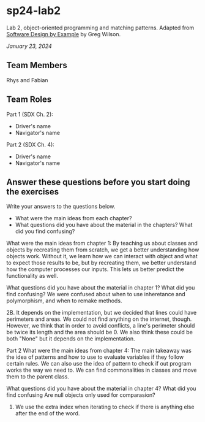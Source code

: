 # sp24-lab2
Lab 2, object-oriented programming and matching patterns. Adapted from [Software Design by Example](https://third-bit.com/sdxpy/) by Greg Wilson.

_January 23, 2024_

## Team Members
Rhys and Fabian

## Team Roles
Part 1 (SDX Ch. 2):
* Driver's name
* Navigator's name

Part 2 (SDX Ch. 4):
* Driver's name
* Navigator's name

## Answer these questions before you start doing the exercises
Write your answers to the questions below.

* What were the main ideas from each chapter?
* What questions did you have about the material in the chapters? What did you find confusing?

What were the main ideas from chapter 1:
    By teaching us about classes and objects by recreating them from scratch, we get a better understanding how objects work. Without it, we learn how we can interact with object and what to expect those results to be, but by recreating them, we better understand how the computer processes our inputs. This lets us better predict the functionality as well.

What questions did you have about the material in chapter 1? What did you find confusing?
    We were confused about when to use inheretance and polymorphism, and when to remake methods.

2B. It depends on the implementation, but we decided that lines could have perimeters and areas. We could not find anything on the internet, though. However, we think that in order to avoid conflicts, a line's perimeter should be twice its length and the area should be 0. We also think these could be both "None" but it depends on the implementation.

Part 2
What were the main ideas from chapter 4:
    The main takeaway was the idea of patterns and how to use to evaluate variables if they follow certain rules. We can also use the idea of pattern to check if out program works the way we need to. We can find commonalities in classes and move them to the parent class.

What questions did you have about the material in chapter 4? What did you find confusing
    Are null objects only used for comparasion?

1. We use the extra index when iterating to check if there is anything else after the end of the word. 
